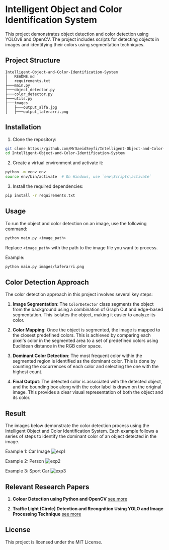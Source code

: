 
# Intelligent Object and Color Identification System

This project demonstrates object detection and color detection using YOLOv8 and OpenCV. The project includes scripts for detecting objects in images and identifying their colors using segmentation techniques.

## Project Structure

```
Intelligent-Object-and-Color-Identification-System
│   README.md
│   requirements.txt 
├───main.py
├───object_detector.py
├───color_detector.py
├───utils.py
├───images 
│   ├───output_alfa.jpg
│   ├───output_laferarri.png
```
 
## Installation

1. Clone the repository:

```bash
git clone https://github.com/MrSaeidSeyfi/Intelligent-Object-and-Color-Identification-System.git
cd Intelligent-Object-and-Color-Identification-System
```

2. Create a virtual environment and activate it:

```bash
python -m venv env
source env/bin/activate  # On Windows, use `env\Scripts\activate`
```

3. Install the required dependencies:

```bash
pip install -r requirements.txt
```

## Usage

To run the object and color detection on an image, use the following command:

```bash
python main.py <image_path>
```

Replace `<image_path>` with the path to the image file you want to process.

Example:

```bash
python main.py images/laferarri.png
```

## Color Detection Approach

The color detection approach in this project involves several key steps:

1. **Image Segmentation**: The `ColorDetector` class segments the object from the background using a combination of Graph Cut and edge-based segmentation. This isolates the object, making it easier to analyze its color.

2. **Color Mapping**: Once the object is segmented, the image is mapped to the closest predefined colors. This is achieved by comparing each pixel's color in the segmented area to a set of predefined colors using Euclidean distance in the RGB color space.

3. **Dominant Color Detection**: The most frequent color within the segmented region is identified as the dominant color. This is done by counting the occurrences of each color and selecting the one with the highest count.

4. **Final Output**: The detected color is associated with the detected object, and the bounding box along with the color label is drawn on the original image. This provides a clear visual representation of both the object and its color.

## Result

The images below demonstrate the color detection process using the Intelligent Object and Color Identification System. Each example follows a series of steps to identify the dominant color of an object detected in the image.

    
Example 1: Car Image 
![exp1](https://github.com/user-attachments/assets/fb7a1526-a4f9-4de8-8c4c-acd4a7c1e275)

Example 2: Person
![exp2](https://github.com/user-attachments/assets/915d8a61-e7f0-4a99-ba8d-9cc37d963c74)

Example 3: Sport Car
![exp3](https://github.com/user-attachments/assets/4ca2359b-4d43-4615-949f-17c7dc264cde)


## Relevant Research Papers

1. **Colour Detection using Python and OpenCV** [see more](https://ijarsct.co.in/Paper11343.pdf)

2. **Traffic Light (Circle) Detection and Recognition Using YOLO and Image Processing Technique** [see more](https://www.researchgate.net/publication/359087054_Traffic_Light_Circle_Detection_and_Recognition_Using_YOLO_and_Image_Processing_Technique)

## License

This project is licensed under the MIT License.
